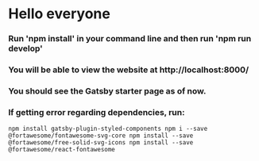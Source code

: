 # Hello everyone

### Run 'npm install' in your command line and then run 'npm run develop'

### You will be able to view the website at http://localhost:8000/

### You should see the Gatsby starter page as of now.

### If getting error regarding dependencies, run: 
  `npm install gatsby-plugin-styled-components
   npm i --save @fortawesome/fontawesome-svg-core
   npm install --save @fortawesome/free-solid-svg-icons
   npm install --save @fortawesome/react-fontawesome`
